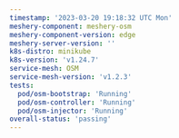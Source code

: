 ```yaml
---
timestamp: '2023-03-20 19:18:32 UTC Mon'
meshery-component: meshery-osm
meshery-component-version: edge
meshery-server-version: ''
k8s-distro: minikube
k8s-version: 'v1.24.7'
service-mesh: OSM
service-mesh-version: 'v1.2.3'
tests:
  pod/osm-bootstrap: 'Running'
  pod/osm-controller: 'Running'
  pod/osm-injector: 'Running'
overall-status: 'passing'
---
```

